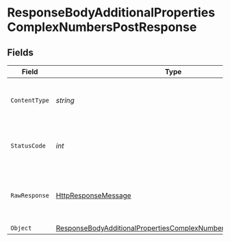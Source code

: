 # ResponseBodyAdditionalPropertiesComplexNumbersPostResponse


## Fields

| Field                                                                                                                                                       | Type                                                                                                                                                        | Required                                                                                                                                                    | Description                                                                                                                                                 |
| ----------------------------------------------------------------------------------------------------------------------------------------------------------- | ----------------------------------------------------------------------------------------------------------------------------------------------------------- | ----------------------------------------------------------------------------------------------------------------------------------------------------------- | ----------------------------------------------------------------------------------------------------------------------------------------------------------- |
| `ContentType`                                                                                                                                               | *string*                                                                                                                                                    | :heavy_check_mark:                                                                                                                                          | HTTP response content type for this operation                                                                                                               |
| `StatusCode`                                                                                                                                                | *int*                                                                                                                                                       | :heavy_check_mark:                                                                                                                                          | HTTP response status code for this operation                                                                                                                |
| `RawResponse`                                                                                                                                               | [HttpResponseMessage](https://learn.microsoft.com/en-us/dotnet/api/system.net.http.httpresponsemessage?view=net-5.0)                                        | :heavy_minus_sign:                                                                                                                                          | Raw HTTP response; suitable for custom response parsing                                                                                                     |
| `Object`                                                                                                                                                    | [ResponseBodyAdditionalPropertiesComplexNumbersPostResponseBody](../../models/operations/ResponseBodyAdditionalPropertiesComplexNumbersPostResponseBody.md) | :heavy_minus_sign:                                                                                                                                          | OK                                                                                                                                                          |